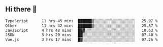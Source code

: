## Hi there 👋

<!--START_SECTION:waka-->

```txt
TypeScript      11 hrs 45 mins  ██████▒░░░░░░░░░░░░░░░░░░   25.97 %
Other           11 hrs 42 mins  ██████▒░░░░░░░░░░░░░░░░░░   25.87 %
JavaScript      4 hrs 48 mins   ██▓░░░░░░░░░░░░░░░░░░░░░░   10.63 %
JSON            3 hrs 20 mins   ██░░░░░░░░░░░░░░░░░░░░░░░   07.40 %
Vue.js          3 hrs 17 mins   █▓░░░░░░░░░░░░░░░░░░░░░░░   07.26 %
```

<!--END_SECTION:waka-->
